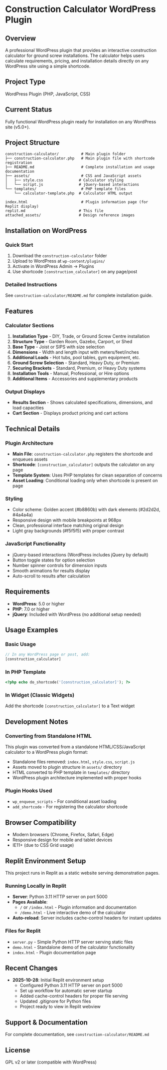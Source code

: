 # Construction Calculator WordPress Plugin

## Overview
A professional WordPress plugin that provides an interactive construction calculator for ground screw installations. The calculator helps users calculate requirements, pricing, and installation details directly on any WordPress site using a simple shortcode.

## Project Type
WordPress Plugin (PHP, JavaScript, CSS)

## Current Status
Fully functional WordPress plugin ready for installation on any WordPress site (v5.0+).

## Project Structure
```
construction-calculator/          # Main plugin folder
├── construction-calculator.php   # Main plugin file with shortcode registration
├── README.md                     # Complete installation and usage documentation
├── assets/                       # CSS and JavaScript assets
│   ├── style.css                # Calculator styling
│   └── script.js                # jQuery-based interactions
└── templates/                    # PHP template files
    └── calculator-template.php  # Calculator HTML output

index.html                        # Plugin information page (for Replit display)
replit.md                        # This file
attached_assets/                 # Design reference images
```

## Installation on WordPress

### Quick Start
1. Download the `construction-calculator` folder
2. Upload to WordPress at `wp-content/plugins/`
3. Activate in WordPress Admin → Plugins
4. Use shortcode `[construction_calculator]` on any page/post

### Detailed Instructions
See `construction-calculator/README.md` for complete installation guide.

## Features

### Calculator Sections
1. **Installation Type** - DIY, Trade, or Ground Screw Centre installation
2. **Structure Type** - Garden Room, Gazebo, Carport, or Shed
3. **Base Type** - Joist or SIPS with size selection
4. **Dimensions** - Width and length input with meters/feet/inches
5. **Additional Loads** - Hot tubs, pool tables, gym equipment, etc.
6. **Ground Screw Selection** - Standard, Heavy Duty, or Premium
7. **Securing Brackets** - Standard, Premium, or Heavy Duty systems
8. **Installation Tools** - Manual, Professional, or Hire options
9. **Additional Items** - Accessories and supplementary products

### Output Displays
- **Results Section** - Shows calculated specifications, dimensions, and load capacities
- **Cart Section** - Displays product pricing and cart actions

## Technical Details

### Plugin Architecture
- **Main File**: `construction-calculator.php` registers the shortcode and enqueues assets
- **Shortcode**: `[construction_calculator]` outputs the calculator on any page
- **Template System**: Uses PHP templates for clean separation of concerns
- **Asset Loading**: Conditional loading only when shortcode is present on page

### Styling
- Color scheme: Golden accent (#b8860b) with dark elements (#2d2d2d, #4a4a4a)
- Responsive design with mobile breakpoints at 968px
- Clean, professional interface matching original design
- Light gray backgrounds (#f5f5f5) with proper contrast

### JavaScript Functionality
- jQuery-based interactions (WordPress includes jQuery by default)
- Button toggle states for option selection
- Number spinner controls for dimension inputs
- Smooth animations for results display
- Auto-scroll to results after calculation

## Requirements
- **WordPress**: 5.0 or higher
- **PHP**: 7.0 or higher
- **jQuery**: Included with WordPress (no additional setup needed)

## Usage Examples

### Basic Usage
```php
// In any WordPress page or post, add:
[construction_calculator]
```

### In PHP Template
```php
<?php echo do_shortcode('[construction_calculator]'); ?>
```

### In Widget (Classic Widgets)
Add the shortcode `[construction_calculator]` to a Text widget

## Development Notes

### Converting from Standalone HTML
This plugin was converted from a standalone HTML/CSS/JavaScript calculator to a WordPress plugin format:
- Standalone files removed: `index.html`, `style.css`, `script.js`
- Assets moved to plugin structure in `assets/` directory
- HTML converted to PHP template in `templates/` directory
- WordPress plugin architecture implemented with proper hooks

### Plugin Hooks Used
- `wp_enqueue_scripts` - For conditional asset loading
- `add_shortcode` - For registering the calculator shortcode

## Browser Compatibility
- Modern browsers (Chrome, Firefox, Safari, Edge)
- Responsive design for mobile and tablet devices
- IE11+ (due to CSS Grid usage)

## Replit Environment Setup

This project runs in Replit as a static website serving demonstration pages.

### Running Locally in Replit
- **Server**: Python 3.11 HTTP server on port 5000
- **Pages Available**:
  - `/` or `/index.html` - Plugin information and documentation
  - `/demo.html` - Live interactive demo of the calculator
- **Auto-reload**: Server includes cache-control headers for instant updates

### Files for Replit
- `server.py` - Simple Python HTTP server serving static files
- `demo.html` - Standalone demo of the calculator functionality
- `index.html` - Plugin documentation page

## Recent Changes
- **2025-10-28**: Initial Replit environment setup
  - Configured Python 3.11 HTTP server on port 5000
  - Set up workflow for automatic server startup
  - Added cache-control headers for proper file serving
  - Updated .gitignore for Python files
  - Project ready to view in Replit webview

## Support & Documentation
For complete documentation, see `construction-calculator/README.md`

## License
GPL v2 or later (compatible with WordPress)
